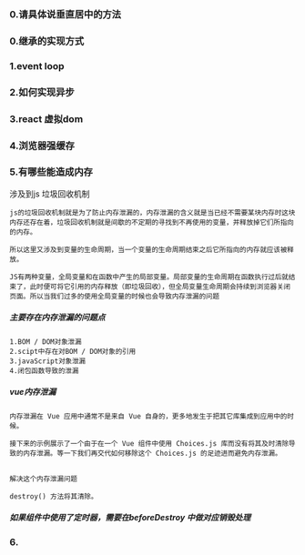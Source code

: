 
### 0.请具体说垂直居中的方法


### 0.继承的实现方式

### 1.event loop


### 2.如何实现异步

### 3.react 虚拟dom

### 4.浏览器强缓存

### 5.有哪些能造成内存
涉及到js 垃圾回收机制
```
js的垃圾回收机制就是为了防止内存泄漏的，内存泄漏的含义就是当已经不需要某块内存时这块内存还存在着，垃圾回收机制就是间歇的不定期的寻找到不再使用的变量，并释放掉它们所指向的内存。

所以这里又涉及到变量的生命周期，当一个变量的生命周期结束之后它所指向的内存就应该被释放。

JS有两种变量，全局变量和在函数中产生的局部变量。局部变量的生命周期在函数执行过后就结束了，此时便可将它引用的内存释放（即垃圾回收），但全局变量生命周期会持续到浏览器关闭页面。所以当我们过多的使用全局变量的时候也会导致内存泄漏的问题
```

##### 主要存在内存泄漏的问题点
```
1.BOM / DOM对象泄漏
2.scipt中存在对BOM / DOM对象的引用
3.javaScript对象泄漏
4.闭包函数导致的泄漏
```

##### vue内存泄漏
```
内存泄漏在 Vue 应用中通常不是来自 Vue 自身的，更多地发生于把其它库集成到应用中的时候。

接下来的示例展示了一个由于在一个 Vue 组件中使用 Choices.js 库而没有将其及时清除导致的内存泄漏。等一下我们再交代如何移除这个 Choices.js 的足迹进而避免内存泄漏。


解决这个内存泄漏问题

destroy() 方法将其清除。
```

##### 如果组件中使用了定时器，需要在beforeDestroy 中做对应销毁处理


### 6.
